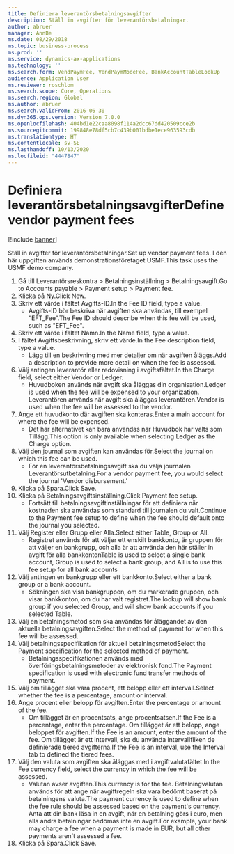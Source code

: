 ```yaml
---
title: Definiera leverantörsbetalningsavgifter
description: Ställ in avgifter för leverantörsbetalningar.
author: abruer
manager: AnnBe
ms.date: 08/29/2018
ms.topic: business-process
ms.prod: ''
ms.service: dynamics-ax-applications
ms.technology: ''
ms.search.form: VendPaymFee, VendPaymModeFee, BankAccountTableLookUp
audience: Application User
ms.reviewer: roschlom
ms.search.scope: Core, Operations
ms.search.region: Global
ms.author: abruer
ms.search.validFrom: 2016-06-30
ms.dyn365.ops.version: Version 7.0.0
ms.openlocfilehash: 404bd1e22caa8098f114a2dcc67dd420509cce2b
ms.sourcegitcommit: 199848e78df5cb7c439b001bdbe1ece963593cdb
ms.translationtype: HT
ms.contentlocale: sv-SE
ms.lasthandoff: 10/13/2020
ms.locfileid: "4447847"
---
```

# <a name="define-vendor-payment-fees"></a><span data-ttu-id="e8662-103">Definiera leverantörsbetalningsavgifter</span><span class="sxs-lookup"><span data-stu-id="e8662-103">Define vendor payment fees</span></span>

[!include [banner](../../includes/banner.md)]

<span data-ttu-id="e8662-104">Ställ in avgifter för leverantörsbetalningar.</span><span class="sxs-lookup"><span data-stu-id="e8662-104">Set up vendor payment fees.</span></span> <span data-ttu-id="e8662-105">I den här uppgiften används demonstrationsföretaget USMF.</span><span class="sxs-lookup"><span data-stu-id="e8662-105">This task uses the USMF demo company.</span></span>

1. <span data-ttu-id="e8662-106">Gå till Leverantörsreskontra > Betalningsinställning > Betalningsavgift.</span><span class="sxs-lookup"><span data-stu-id="e8662-106">Go to Accounts payable > Payment setup > Payment fee.</span></span>
2. <span data-ttu-id="e8662-107">Klicka på Ny.</span><span class="sxs-lookup"><span data-stu-id="e8662-107">Click New.</span></span>
3. <span data-ttu-id="e8662-108">Skriv ett värde i fältet Avgifts-ID.</span><span class="sxs-lookup"><span data-stu-id="e8662-108">In the Fee ID field, type a value.</span></span>
    * <span data-ttu-id="e8662-109">Avgifts-ID bör beskriva när avgiften ska användas, till exempel ”EFT_Fee”.</span><span class="sxs-lookup"><span data-stu-id="e8662-109">The Fee ID should describe when this fee will be used, such as "EFT_Fee".</span></span>  
4. <span data-ttu-id="e8662-110">Skriv ett värde i fältet Namn.</span><span class="sxs-lookup"><span data-stu-id="e8662-110">In the Name field, type a value.</span></span>
5. <span data-ttu-id="e8662-111">I fältet Avgiftsbeskrivning, skriv ett värde.</span><span class="sxs-lookup"><span data-stu-id="e8662-111">In the Fee description field, type a value.</span></span>
    * <span data-ttu-id="e8662-112">Lägg till en beskrivning med mer detaljer om när avgiften åläggs.</span><span class="sxs-lookup"><span data-stu-id="e8662-112">Add a description to provide more detail on when the fee is assessed.</span></span>  
6. <span data-ttu-id="e8662-113">Välj antingen leverantör eller redovisning i avgiftsfältet.</span><span class="sxs-lookup"><span data-stu-id="e8662-113">In the Charge field, select either Vendor or Ledger.</span></span>
    * <span data-ttu-id="e8662-114">Huvudboken används när avgift ska åläggas din organisation.</span><span class="sxs-lookup"><span data-stu-id="e8662-114">Ledger is used when the fee will be expensed to your organization.</span></span>  <span data-ttu-id="e8662-115">Leverantören används när avgift ska åläggas leverantören.</span><span class="sxs-lookup"><span data-stu-id="e8662-115">Vendor is used when the fee will be assessed to the vendor.</span></span>  
7. <span data-ttu-id="e8662-116">Ange ett huvudkonto där avgiften ska konteras.</span><span class="sxs-lookup"><span data-stu-id="e8662-116">Enter a main account for where the fee will be expensed.</span></span>
    * <span data-ttu-id="e8662-117">Det här alternativet kan bara användas när Huvudbok har valts som Tillägg.</span><span class="sxs-lookup"><span data-stu-id="e8662-117">This option is only available when selecting Ledger as the Charge option.</span></span>  
8. <span data-ttu-id="e8662-118">Välj den journal som avgiften kan användas för.</span><span class="sxs-lookup"><span data-stu-id="e8662-118">Select the journal on which this fee can be used.</span></span> 
    * <span data-ttu-id="e8662-119">För en leverantörsbetalningsavgift ska du välja journalen Leverantörsutbetalning.</span><span class="sxs-lookup"><span data-stu-id="e8662-119">For a vendor payment fee, you would select the journal 'Vendor disbursement.'</span></span>  
9. <span data-ttu-id="e8662-120">Klicka på Spara.</span><span class="sxs-lookup"><span data-stu-id="e8662-120">Click Save.</span></span>
10. <span data-ttu-id="e8662-121">Klicka på Betalningsavgiftsinställning.</span><span class="sxs-lookup"><span data-stu-id="e8662-121">Click Payment fee setup.</span></span>
    * <span data-ttu-id="e8662-122">Fortsätt till betalningsavgiftinställningar för att definiera när kostnaden ska användas som standard till journalen du valt.</span><span class="sxs-lookup"><span data-stu-id="e8662-122">Continue to the Payment fee setup to define when the fee should default onto the journal you selected.</span></span>  
11. <span data-ttu-id="e8662-123">Välj Register eller Grupp eller Alla.</span><span class="sxs-lookup"><span data-stu-id="e8662-123">Select either Table, Group or All.</span></span>
    * <span data-ttu-id="e8662-124">Registret används för att väljer ett enskilt bankkonto, är gruppen för att väljer en bankgrupp, och alla är att använda den här ställer in avgift för alla bankkonton</span><span class="sxs-lookup"><span data-stu-id="e8662-124">Table is used to select a single bank account, Group is used to select a bank group, and All is to use this fee setup for all bank accounts</span></span>  
12. <span data-ttu-id="e8662-125">Välj antingen en bankgrupp eller ett bankkonto.</span><span class="sxs-lookup"><span data-stu-id="e8662-125">Select either a bank group or a bank account.</span></span>
    * <span data-ttu-id="e8662-126">Sökningen ska visa bankgruppen, om du markerade gruppen, och visar bankkonton, om du har valt registret.</span><span class="sxs-lookup"><span data-stu-id="e8662-126">The lookup will show bank group if you selected Group, and will show bank accounts if you selected Table.</span></span>  
13. <span data-ttu-id="e8662-127">Välj en betalningsmetod som ska användas för åläggandet av den aktuella betalningsavgiften.</span><span class="sxs-lookup"><span data-stu-id="e8662-127">Select the method of payment for when this fee will be assessed.</span></span>
14. <span data-ttu-id="e8662-128">Välj betalningsspecifikation för aktuell betalningsmetod</span><span class="sxs-lookup"><span data-stu-id="e8662-128">Select the Payment specification for the selected method of payment.</span></span>
    * <span data-ttu-id="e8662-129">Betalningsspecifikationen används med överföringsbetalningsmetoder av elektronisk fond.</span><span class="sxs-lookup"><span data-stu-id="e8662-129">The Payment specification is used with electronic fund transfer methods of payment.</span></span>  
15. <span data-ttu-id="e8662-130">Välj om tillägget ska vara procent, ett belopp eller ett intervall.</span><span class="sxs-lookup"><span data-stu-id="e8662-130">Select whether the fee is a percentage, amount or interval.</span></span>
16. <span data-ttu-id="e8662-131">Ange procent eller belopp för avgiften.</span><span class="sxs-lookup"><span data-stu-id="e8662-131">Enter the percentage or amount of the fee.</span></span>
    * <span data-ttu-id="e8662-132">Om tillägget är en procentsats, ange procentsatsen.</span><span class="sxs-lookup"><span data-stu-id="e8662-132">If the Fee is a percentage, enter the percentage.</span></span> <span data-ttu-id="e8662-133">Om tillägget är ett belopp, ange beloppet för avgiften.</span><span class="sxs-lookup"><span data-stu-id="e8662-133">If the Fee is an amount, enter the amount of the fee.</span></span> <span data-ttu-id="e8662-134">Om tillägget är ett intervall, ska du använda intervallfliken de definierade tiered avgifterna.</span><span class="sxs-lookup"><span data-stu-id="e8662-134">If the Fee is an interval, use the Interval tab to defined the tiered fees.</span></span>  
17. <span data-ttu-id="e8662-135">Välj den valuta som avgiften ska åläggas med i avgiftvalutafältet.</span><span class="sxs-lookup"><span data-stu-id="e8662-135">In the Fee currency field, select the currency in which the fee will be assessed.</span></span>
    * <span data-ttu-id="e8662-136">Valutan avser avgiften.</span><span class="sxs-lookup"><span data-stu-id="e8662-136">This currency is for the fee.</span></span> <span data-ttu-id="e8662-137">Betalningvalutan används för att ange när avgiftregeln ska vara bedömt baserat på betalningens valuta.</span><span class="sxs-lookup"><span data-stu-id="e8662-137">The payment currency is used to define when the fee rule should be assessed based on the payment's currency.</span></span> <span data-ttu-id="e8662-138">Anta att din bank läsa in en avgift, när en betalning görs i euro, men alla andra betalningar bedömas inte en avgift.</span><span class="sxs-lookup"><span data-stu-id="e8662-138">For example, your bank may charge a fee when a payment is made in EUR, but all other payments aren't assessed a fee.</span></span>  
18. <span data-ttu-id="e8662-139">Klicka på Spara.</span><span class="sxs-lookup"><span data-stu-id="e8662-139">Click Save.</span></span>

